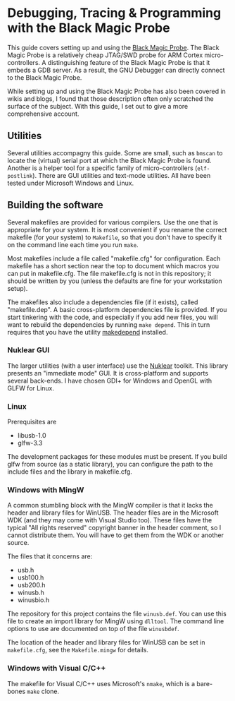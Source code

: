 # Debugging, Tracing & Programming with the Black Magic Probe
This guide covers setting up and using the [Black Magic Probe](https://github.com/blacksphere/blackmagic). The Black Magic Probe is a relatively cheap JTAG/SWD probe for ARM Cortex micro-controllers. A distinguishing feature of the Black Magic Probe is that it embeds a GDB server. As a result, the GNU Debugger can directly connect to the Black Magic Probe.

While setting up and using the Black Magic Probe has also been covered in wikis and blogs, I found that those description often only scratched the surface of the subject. With this guide, I set out to give a more comprehensive account.
## Utilities
Several utilities accompagny this guide. Some are small, such as `bmscan` to locate the (virtual) serial port at which the Black Magic Probe is found. Another is a helper tool for a specific family of micro-controllers (`elf-postlink`). There are GUI utilities and text-mode utilities. All have been tested under Microsoft Windows and Linux.
## Building the software
Several makefiles are provided for various compilers. Use the one that is appropriate for your system. It is most convenient if you rename the correct makefile (for your system) to `Makefile`, so that you don't have to specify it on the command line each time you run `make`.

Most makefiles include a file called "makefile.cfg" for configuration. Each makefile has a short section near the top to document which macros you can put in makefile.cfg. The file makefile.cfg is not in this repository; it should be written by you (unless the defaults are fine for your workstation setup).

The makefiles also include a dependencies file (if it exists), called "makefile.dep". A basic cross-platform dependencies file is provided. If you start tinkering with the code, and especially if you add new files, you will want to rebuild the dependencies by running `make depend`. This in turn requires that you have the utility [makedepend](https://github.com/compuphase/makedepend) installed.
### Nuklear GUI
The larger utilities (with a user interface) use the [Nuklear](https://github.com/vurtun/nuklear) toolkit. This library presents an "immediate mode" GUI. It is cross-platform and supports several back-ends. I have chosen GDI+ for Windows and OpenGL with GLFW for Linux.
### Linux
Prerequisites are
* libusb-1.0
* glfw-3.3

The development packages for these modules must be present. If you build glfw from source (as a static library), you can configure the path to the include files and the library in makefile.cfg.
### Windows with MingW
A common stumbling block with the MingW compiler is that it lacks the header and library files for WinUSB. The header files are in the Microsoft WDK (and they may come with Visual Studio too). These files have the typical "All rights reserved" copyright banner in the header comment, so I cannot distribute them. You will have to get them from the WDK or another source.

The files that it concerns are:
* usb.h
* usb100.h
* usb200.h
* winusb.h
* winusbio.h

The repository for this project contains the file `winusb.def`. You can use this file to create an import library for MingW using `dlltool`. The command line options to use are documented on top of the file `winusbdef`.

The location of the header and library files for WinUSB can be set in `makefile.cfg`, see the `Makefile.mingw` for details.
### Windows with Visual C/C++
The makefile for Visual C/C++ uses Microsoft's `nmake`, which is a bare-bones `make` clone.
